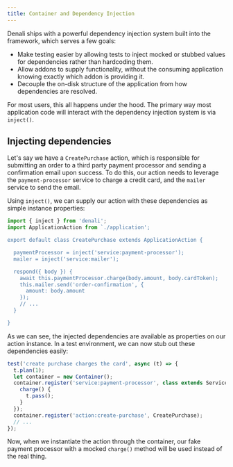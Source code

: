 ```yaml
---
title: Container and Dependency Injection
---
```


Denali ships with a powerful dependency injection system built into the
framework, which serves a few goals:

* Make testing easier by allowing tests to inject mocked or stubbed values for
dependencies rather than hardcoding them.
* Allow addons to supply functionality, without the consuming application
knowing exactly which addon is providing it.
* Decouple the on-disk structure of the application from how dependencies are
resolved.

For most users, this all happens under the hood. The primary way most
application code will interact with the dependency injection system is via
`inject()`.

## Injecting dependencies

Let's say we have a `CreatePurchase` action, which is responsible for submitting
an order to a third party payment processor and sending a confirmation email
upon success. To do this, our action needs to leverage the `payment-processor`
service to charge a credit card, and the `mailer` service to send the email.

Using `inject()`, we can supply our action with these dependencies as simple
instance properties:

```js
import { inject } from 'denali';
import ApplicationAction from `./application';

export default class CreatePurchase extends ApplicationAction {

  paymentProcessor = inject('service:payment-processor');
  mailer = inject('service:mailer');

  respond({ body }) {
    await this.paymentProcessor.charge(body.amount, body.cardToken);
    this.mailer.send('order-confirmation', {
      amount: body.amount
    });
    // ...
  }

}
```

As we can see, the injected dependencies are available as properties on our
action instance. In a test environment, we can now stub out these dependencies
easily:

```js
test('create purchase charges the card', async (t) => {
  t.plan(1);
  let container = new Container();
  container.register('service:payment-processor', class extends Service {
    charge() {
      t.pass();
    }
  });
  container.register('action:create-purchase', CreatePurchase);
  // ...
});
```

Now, when we instantiate the action through the container, our fake payment
processor with a mocked `charge()` method will be used instead of the real thing.